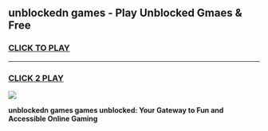 
## unblockedn games - Play Unblocked Gmaes & Free
<h3>
<a href="https://news.freeplayer.one?title=unblockedn_games&ref=23F">CLICK TO PLAY</a></h3>
<hr>

<h3>
<a href="https://news.freeplayer.one?title=unblockedn_games&ref=23F">CLICK 2 PLAY</a>
  
</h3>

<a href="https://news.freeplayer.one?title=unblockedn_games&ref=23F/"><img src="https://clearcache.store/games.png"></a>


**unblockedn games games unblocked: Your Gateway to Fun and Accessible Online Gaming**
